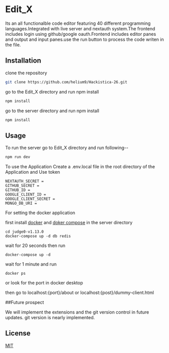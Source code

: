 # Edit_X

Its an all functionalble code editor featuring 40 different programming languages.Integrated with live server and nextauth system.The frontend includes login using github/google oauth.Frontend includes editor panes
and output and input panes.use the run button to process the code writen in the file.

## Installation

clone the repository
```bash
git clone https://github.com/helium9/Hackistica-26.git
```

go to the Edit_X directory and run npm install

```bash
npm install
```

go to the server directory and run npm install

```bash
npm install
```

## Usage
To run the server 
go to Edit_X directory and run following--
```bash
npm run dev
```
To use the Application Create a .env.local file in the root directory of the Application and Use token 
```
NEXTAUTH_SECRET =
GITHUB_SECRET =
GITHUB_ID =
GOOGLE_CLIENT_ID =
GOOGLE_CLIENT_SECRET =
MONGO_DB_URI =
```

For setting the docker application

first install [docker](https://choosealicense.com/licenses/mit/) and [doker compose](https://docs.docker.com/compose)
in the server directory
```
cd judge0-v1.13.0
docker-compose up -d db redis
```

wait for 20 seconds then run

```
docker-compose up -d
```
wait for 1 minute and run

```docker ps ```

or look for the port in docker desktop

then go to localhost:{port}/about or localhost:{post}/dummy-client.html



##Future prospect

We will implement the extensions and the git version control in future updates.
git version is nearly implemented.



## License

[MIT](https://choosealicense.com/licenses/mit/)
